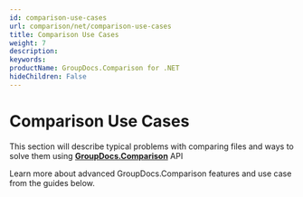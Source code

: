 ```yaml
---
id: comparison-use-cases
url: comparison/net/comparison-use-cases
title: Comparison Use Cases
weight: 7
description: 
keywords: 
productName: GroupDocs.Comparison for .NET
hideChildren: False
---
```

# Comparison Use Cases

This section will describe typical problems with comparing files and ways to solve them using **[GroupDocs.Comparison](https://products.groupdocs.com/comparison/net)** API

  

Learn more about advanced GroupDocs.Comparison features and use case from the guides below.
